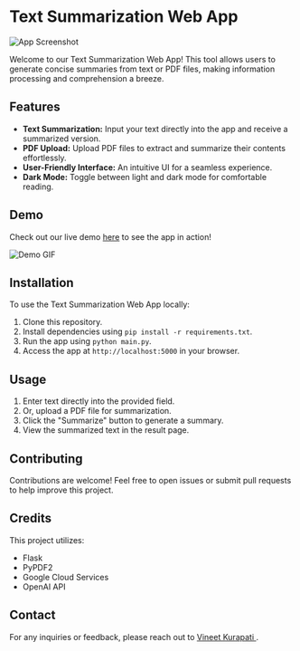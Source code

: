 # Text Summarization Web App

![App Screenshot](link_to_screenshot)

Welcome to our Text Summarization Web App! This tool allows users to generate concise summaries from text or PDF files, making information processing and comprehension a breeze.

## Features

- **Text Summarization:** Input your text directly into the app and receive a summarized version.
- **PDF Upload:** Upload PDF files to extract and summarize their contents effortlessly.
- **User-Friendly Interface:** An intuitive UI for a seamless experience.
- **Dark Mode:** Toggle between light and dark mode for comfortable reading.

## Demo

Check out our live demo [here](link_to_live_demo) to see the app in action!

![Demo GIF](link_to_demo_gif)

## Installation

To use the Text Summarization Web App locally:

1. Clone this repository.
2. Install dependencies using `pip install -r requirements.txt`.
3. Run the app using `python main.py`.
4. Access the app at `http://localhost:5000` in your browser.

## Usage

1. Enter text directly into the provided field.
2. Or, upload a PDF file for summarization.
3. Click the "Summarize" button to generate a summary.
4. View the summarized text in the result page.

## Contributing

Contributions are welcome! Feel free to open issues or submit pull requests to help improve this project.

## Credits

This project utilizes:
- Flask
- PyPDF2
- Google Cloud Services
- OpenAI API


## Contact

For any inquiries or feedback, please reach out to [Vineet Kurapati ](mailto:vxk4505@mavs.uta.edu).
